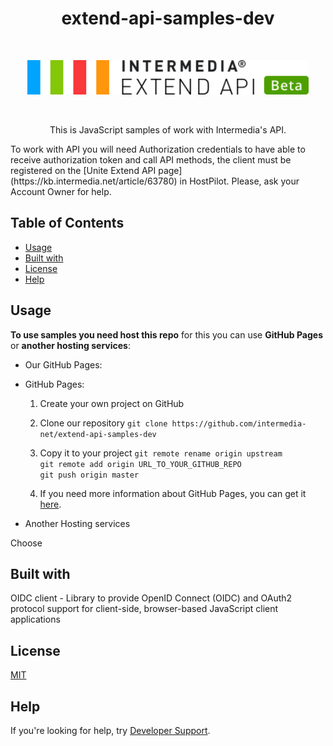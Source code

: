
<h1 align="center"> extend-api-samples-dev </h1> <br>
<p align="center">
  <a href="https://developer.intermedia.com/">
    <img alt="GitPoint" title="GitPoint" src="https://github.com/GeorgeGevorkyan/EXT/blob/master/logo-beta.svg" width="450">
  </a>
</p>
<br>
<p align="center">
 This is JavaScript samples of work with Intermedia's API.
</p>

<p>
  To work with API you will need Authorization credentials to have able to receive authorization token and call API methods, the client must be registered on the [Unite Extend API page](https://kb.intermedia.net/article/63780) in HostPilot. Please, ask your Account Owner for help.
</p>

## Table of Contents

* [Usage](#Usage)
* [Built with](#Built-with)
* [License](#License)
* [Help](#Help)


## Usage
**To use samples you need host this repo** for this you can use **GitHub Pages** or **another hosting services**:
  * Our GitHub Pages:
  * GitHub Pages:
    1. Create your own project on GitHub

    2. Clone our repository
           `git clone https://github.com/intermedia-net/extend-api-samples-dev`

    3. Copy it to your project
          `git remote rename origin upstream`     
          `git remote add origin URL_TO_YOUR_GITHUB_REPO`     
          `git push origin master`

    4. If you need more information about GitHub Pages, you can get it [here](https://docs.github.com/en/pages).
  
  * Another Hosting services

Choose 

## Built with
  OIDC client - Library to provide OpenID Connect (OIDC) and OAuth2 protocol support for client-side, browser-based JavaScript client applications

## License
 [MIT](https://github.com/intermedia-net/extend-api-samples-dev/blob/main/LICENSE)

## Help
 If you're looking for help, try [Developer Support](https://developer.intermedia.com/articles/feedback.html). 

